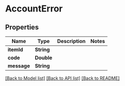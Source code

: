 # AccountError

## Properties
Name | Type | Description | Notes
------------ | ------------- | ------------- | -------------
**itemId** | **String** |  | 
**code** | **Double** |  | 
**message** | **String** |  | 

[[Back to Model list]](../README.md#documentation-for-models) [[Back to API list]](../README.md#documentation-for-api-endpoints) [[Back to README]](../README.md)


